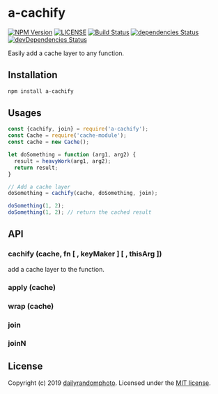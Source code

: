 # a-cachify

[![NPM Version][npm-version-image]][npm-url]
[![LICENSE][license-image]][license-url]
[![Build Status][travis-image]][travis-url]
[![dependencies Status][dependencies-image]][dependencies-url]
[![devDependencies Status][devDependencies-image]][devDependencies-url]

Easily add a cache layer to any function.

## Installation

```sh
npm install a-cachify
```

## Usages

```js
const {cachify, join} = require('a-cachify');
const Cache = require('cache-module');
const cache = new Cache();

let doSomething = function (arg1, arg2) {
  result = heavyWork(arg1, arg2);
  return result;
}

// Add a cache layer
doSomething = cachify(cache, doSomething, join);

doSomething(1, 2);
doSomething(1, 2); // return the cached result
```

## API

### cachify (cache, fn [ , keyMaker ] [ , thisArg ])
add a cache layer to the function.

### apply (cache)

### wrap (cache)

### join

### joinN

## License
Copyright (c) 2019 [dailyrandomphoto][my-url]. Licensed under the [MIT license][license-url].

[my-url]: https://github.com/dailyrandomphoto
[npm-url]: https://www.npmjs.com/package/a-cachify
[travis-url]: https://travis-ci.org/dailyrandomphoto/a-cachify
[coveralls-url]: https://coveralls.io/github/dailyrandomphoto/a-cachify?branch=master
[license-url]: LICENSE
[dependencies-url]: https://david-dm.org/dailyrandomphoto/a-cachify
[devDependencies-url]: https://david-dm.org/dailyrandomphoto/a-cachify?type=dev

[npm-downloads-image]: https://img.shields.io/npm/dm/a-cachify
[npm-version-image]: https://img.shields.io/npm/v/a-cachify
[license-image]: https://img.shields.io/npm/l/a-cachify
[travis-image]: https://img.shields.io/travis/dailyrandomphoto/a-cachify
[coveralls-image]: https://img.shields.io/coveralls/github/dailyrandomphoto/a-cachify
[dependencies-image]: https://img.shields.io/david/dailyrandomphoto/a-cachify
[devDependencies-image]: https://img.shields.io/david/dev/dailyrandomphoto/a-cachify
